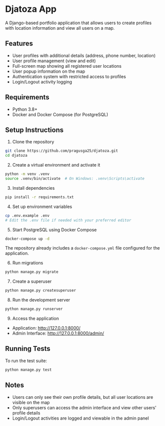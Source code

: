 # Djatoza App

A Django-based portfolio application that allows users to create profiles with location information and view all users on a map.

## Features

- User profiles with additional details (address, phone number, location)
- User profile management (view and edit)
- Full-screen map showing all registered user locations
- User popup information on the map
- Authentication system with restricted access to profiles
- Login/Logout activity logging

## Requirements

- Python 3.8+
- Docker and Docker Compose (for PostgreSQL)

## Setup Instructions

1. Clone the repository

```bash
git clone https://github.com/pragusga25/djatoza.git
cd djatoza
```

2. Create a virtual environment and activate it

```bash
python -m venv .venv
source .venv/bin/activate  # On Windows: .venv\Scripts\activate
```

3. Install dependencies

```bash
pip install -r requirements.txt
```

4. Set up environment variables

```bash
cp .env.example .env
# Edit the .env file if needed with your preferred editor
```

5. Start PostgreSQL using Docker Compose

```bash
docker-compose up -d
```

The repository already includes a `docker-compose.yml` file configured for the application.

6. Run migrations

```bash
python manage.py migrate
```

7. Create a superuser

```bash
python manage.py createsuperuser
```

8. Run the development server

```bash
python manage.py runserver
```

9. Access the application

- Application: <http://127.0.0.1:8000/>
- Admin Interface: <http://127.0.0.1:8000/admin/>

## Running Tests

To run the test suite:

```bash
python manage.py test
```

## Notes

- Users can only see their own profile details, but all user locations are visible on the map
- Only superusers can access the admin interface and view other users' profile details
- Login/Logout activities are logged and viewable in the admin panel
